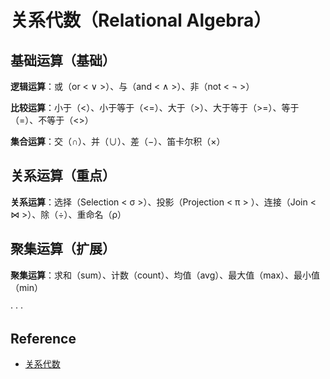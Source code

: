 # 关系代数（Relational Algebra）

## 基础运算（基础）

**逻辑运算**：或（or < ∨ >）、与（and < ∧ >）、非（not < ¬ >）

**比较运算**：小于（<）、小于等于（<=）、大于（>）、大于等于（>=）、等于（=）、不等于（<>）

**集合运算**：交（∩）、并（∪）、差（−）、笛卡尔积（×）

## 关系运算（重点）

**关系运算**：选择（Selection < σ >）、投影（Projection < π > ）、连接（Join < ⋈ >）、除（÷）、重命名（ρ）

## 聚集运算（扩展）

**聚集运算**：求和（sum）、计数（count）、均值（avg）、最大值（max）、最小值（min）

· · ·

## Reference

- [关系代数](https://zh.wikipedia.org/wiki/关系代数_(数据库))
